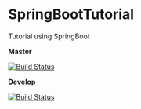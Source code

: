 # SpringBootTutorial
Tutorial using SpringBoot

**Master**

[![Build Status](https://travis-ci.org/lcappuccio/spring-boot-tutorial.svg?branch=master)](https://travis-ci.org/lcappuccio/spring-boot-tutorial)

**Develop**

[![Build Status](https://travis-ci.org/lcappuccio/spring-boot-tutorial.svg?branch=develop)](https://travis-ci.org/lcappuccio/spring-boot-tutorial)